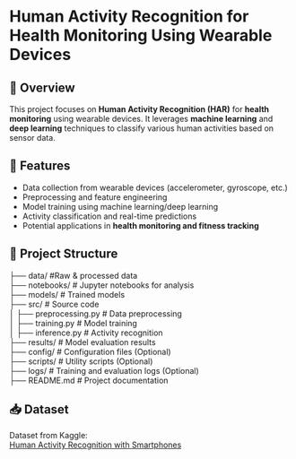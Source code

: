# Human Activity Recognition for Health Monitoring Using Wearable Devices  

## 📌 Overview  
This project focuses on **Human Activity Recognition (HAR)** for **health monitoring** using wearable devices. It leverages **machine learning** and **deep learning** techniques to classify various human activities based on sensor data.  

## 🚀 Features  
- Data collection from wearable devices (accelerometer, gyroscope, etc.)  
- Preprocessing and feature engineering  
- Model training using machine learning/deep learning  
- Activity classification and real-time predictions  
- Potential applications in **health monitoring and fitness tracking**  

## 📂 Project Structure  

 ├── data/                   #Raw & processed data </br>
 ├── notebooks/              # Jupyter notebooks for analysis </br>
 ├── models/                 # Trained models </br>
 ├── src/                    # Source code </br>
 │ ├── preprocessing.py      # Data preprocessing </br>
 │ ├── training.py           # Model training </br>
 │ ├── inference.py          # Activity recognition </br>
 ├── results/                # Model evaluation results </br>
 ├── config/                 # Configuration files (Optional) </br>
 ├── scripts/                # Utility scripts (Optional)  </br>
 ├── logs/                   # Training and evaluation logs (Optional)  </br>
 ├── README.md # Project documentation


## 📥 Dataset
Dataset from Kaggle:  
[Human Activity Recognition with Smartphones](https://www.kaggle.com/datasets/uciml/human-activity-recognition-with-smartphones)  
 